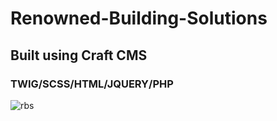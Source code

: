 # Renowned-Building-Solutions
## Built using Craft CMS
### TWIG/SCSS/HTML/JQUERY/PHP

![rbs](https://user-images.githubusercontent.com/26398311/37666742-4a4c31f8-2c2e-11e8-946a-c473489bc9d3.png)

